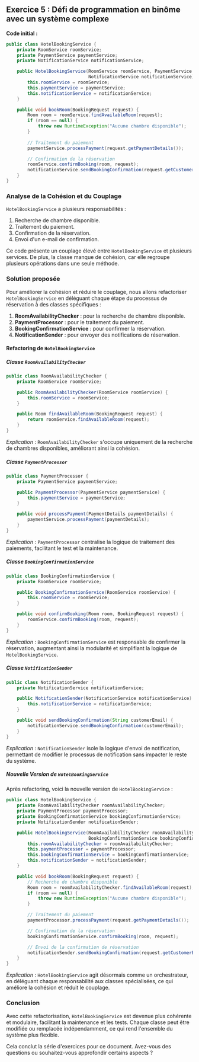 ## Exercice 5 : Défi de programmation en binôme avec un système complexe

**Code initial :**

```java
public class HotelBookingService {
    private RoomService roomService;
    private PaymentService paymentService;
    private NotificationService notificationService;

    public HotelBookingService(RoomService roomService, PaymentService paymentService, 
                               NotificationService notificationService) {
        this.roomService = roomService;
        this.paymentService = paymentService;
        this.notificationService = notificationService;
    }

    public void bookRoom(BookingRequest request) {
        Room room = roomService.findAvailableRoom(request);
        if (room == null) {
            throw new RuntimeException("Aucune chambre disponible");
        }
        
        // Traitement du paiement
        paymentService.processPayment(request.getPaymentDetails());

        // Confirmation de la réservation
        roomService.confirmBooking(room, request);
        notificationService.sendBookingConfirmation(request.getCustomerEmail());
    }
}
```

### Analyse de la Cohésion et du Couplage
`HotelBookingService` a plusieurs responsabilités :
1. Recherche de chambre disponible.
2. Traitement du paiement.
3. Confirmation de la réservation.
4. Envoi d'un e-mail de confirmation.

Ce code présente un couplage élevé entre `HotelBookingService` et plusieurs services. De plus, la classe manque de cohésion, car elle regroupe plusieurs opérations dans une seule méthode.

### Solution proposée
Pour améliorer la cohésion et réduire le couplage, nous allons refactoriser `HotelBookingService` en déléguant chaque étape du processus de réservation à des classes spécifiques :

1. **RoomAvailabilityChecker** : pour la recherche de chambre disponible.
2. **PaymentProcessor** : pour le traitement du paiement.
3. **BookingConfirmationService** : pour confirmer la réservation.
4. **NotificationSender** : pour envoyer des notifications de réservation.

#### Refactoring de `HotelBookingService`

##### Classe `RoomAvailabilityChecker`

```java
public class RoomAvailabilityChecker {
    private RoomService roomService;

    public RoomAvailabilityChecker(RoomService roomService) {
        this.roomService = roomService;
    }

    public Room findAvailableRoom(BookingRequest request) {
        return roomService.findAvailableRoom(request);
    }
}
```

*Explication* : `RoomAvailabilityChecker` s'occupe uniquement de la recherche de chambres disponibles, améliorant ainsi la cohésion.

##### Classe `PaymentProcessor`

```java
public class PaymentProcessor {
    private PaymentService paymentService;

    public PaymentProcessor(PaymentService paymentService) {
        this.paymentService = paymentService;
    }

    public void processPayment(PaymentDetails paymentDetails) {
        paymentService.processPayment(paymentDetails);
    }
}
```

*Explication* : `PaymentProcessor` centralise la logique de traitement des paiements, facilitant le test et la maintenance.

##### Classe `BookingConfirmationService`

```java
public class BookingConfirmationService {
    private RoomService roomService;

    public BookingConfirmationService(RoomService roomService) {
        this.roomService = roomService;
    }

    public void confirmBooking(Room room, BookingRequest request) {
        roomService.confirmBooking(room, request);
    }
}
```

*Explication* : `BookingConfirmationService` est responsable de confirmer la réservation, augmentant ainsi la modularité et simplifiant la logique de `HotelBookingService`.

##### Classe `NotificationSender`

```java
public class NotificationSender {
    private NotificationService notificationService;

    public NotificationSender(NotificationService notificationService) {
        this.notificationService = notificationService;
    }

    public void sendBookingConfirmation(String customerEmail) {
        notificationService.sendBookingConfirmation(customerEmail);
    }
}
```

*Explication* : `NotificationSender` isole la logique d'envoi de notification, permettant de modifier le processus de notification sans impacter le reste du système.

##### Nouvelle Version de `HotelBookingService`

Après refactoring, voici la nouvelle version de `HotelBookingService` :

```java
public class HotelBookingService {
    private RoomAvailabilityChecker roomAvailabilityChecker;
    private PaymentProcessor paymentProcessor;
    private BookingConfirmationService bookingConfirmationService;
    private NotificationSender notificationSender;

    public HotelBookingService(RoomAvailabilityChecker roomAvailabilityChecker, PaymentProcessor paymentProcessor,
                               BookingConfirmationService bookingConfirmationService, NotificationSender notificationSender) {
        this.roomAvailabilityChecker = roomAvailabilityChecker;
        this.paymentProcessor = paymentProcessor;
        this.bookingConfirmationService = bookingConfirmationService;
        this.notificationSender = notificationSender;
    }

    public void bookRoom(BookingRequest request) {
        // Recherche de chambre disponible
        Room room = roomAvailabilityChecker.findAvailableRoom(request);
        if (room == null) {
            throw new RuntimeException("Aucune chambre disponible");
        }

        // Traitement du paiement
        paymentProcessor.processPayment(request.getPaymentDetails());

        // Confirmation de la réservation
        bookingConfirmationService.confirmBooking(room, request);

        // Envoi de la confirmation de réservation
        notificationSender.sendBookingConfirmation(request.getCustomerEmail());
    }
}
```

*Explication* : `HotelBookingService` agit désormais comme un orchestrateur, en déléguant chaque responsabilité aux classes spécialisées, ce qui améliore la cohésion et réduit le couplage.

### Conclusion
Avec cette refactorisation, `HotelBookingService` est devenue plus cohérente et modulaire, facilitant la maintenance et les tests. Chaque classe peut être modifiée ou remplacée indépendamment, ce qui rend l'ensemble du système plus flexible.

Cela conclut la série d'exercices pour ce document. Avez-vous des questions ou souhaitez-vous approfondir certains aspects ?